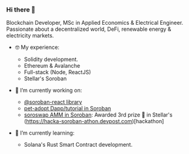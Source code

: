 ### Hi there 👋

Blockchain Developer, MSc in Applied Economics & Electrical Engineer. Passionate about a decentralized world, DeFi, renewable energy & electricity markets.

- 🤓 My experience:
  - Solidity development.
  - Ethereum & Avalanche
  - Full-stack (Node, ReactJS)
  - Stellar's Soroban

- 🔭 I’m currently working on:
  - [@soroban-react library](https://github.com/esteblock/soroban-react)
  - [pet-adopt Dapp/tutorial in Soroban](https://github.com/esteblock/pet-adopt-soroban)
  - [soroswap AMM in Soroban](https://github.com/esteblock/soroswap): Awarded 3rd prize 🎊 in Stellar's (https://hacka-soroban-athon.devpost.com)[hackathon]
  
- 🌱 I’m currently learning:
  - Solana's Rust Smart Contract development.
